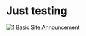 # Just testing

![1  Basic Site Announcement](https://github.com/cookbrothersconstruction/documentation/assets/115191984/efff066d-8471-4145-92c2-588b930b9e09)
